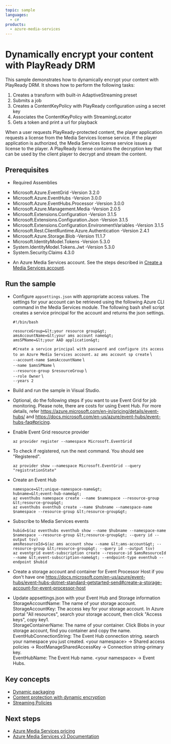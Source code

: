 ```yaml
---
topic: sample
languages:
  - c#
products:
  - azure-media-services
---
```


# Dynamically encrypt your content with PlayReady DRM

This sample demonstrates how to dynamically encrypt your content with PlayReady DRM. It shows how to perform the following tasks:
1. Creates a transform with built-in AdaptiveStreaming preset
1. Submits a job
1. Creates a ContentKeyPolicy with PlayReady configuration using a secret key
1. Associates the ContentKeyPolicy with StreamingLocator
1. Gets a token and print a url for playback

When a user requests PlayReady-protected content, the player application requests a license from the Media Services license service. If the player application is authorized, the Media Services license service issues a license to the player. A PlayReady license contains the decryption key that can be used by the client player to decrypt and stream the content.

## Prerequisites

* Required Assemblies

- Microsoft.Azure.EventGrid -Version 3.2.0
- Microsoft.Azure.EventHubs -Version 3.0.0
- Microsoft.Azure.EventHubs.Processor -Version 3.0.0
- Microsoft.Azure.Management.Media -Version 2.0.5
- Microsoft.Extensions.Configuration -Version 3.1.5
- Microsoft.Extensions.Configuration.Json -Version 3.1.5
- Microsoft.Extensions.Configuration.EnvironmentVariables -Version 3.1.5
- Microsoft.Rest.ClientRuntime.Azure.Authentication -Version 2.4.1
- Microsoft.Azure.Storage.Blob -Version 11.1.7
- Microsoft.IdentityModel.Tokens -Version 5.3.0
- System.IdentityModel.Tokens.Jwt -Version 5.3.0
- System.Security.Claims 4.3.0

* An Azure Media Services account. See the steps described in [Create a Media Services account](https://docs.microsoft.com/azure/media-services/latest/create-account-cli-quickstart).

## Run the sample

* Configure `appsettings.json` with appropriate access values. The settings for your account can be retrieved using the following Azure CLI command in the Media Services module. The following bash shell script creates a service principal for the account and returns the json settings.

    `#!/bin/bash`

    `resourceGroup=&lt;your resource group&gt;`\
    `amsAccountName=&lt;your ams account name&gt;`\
    `amsSPName=&lt;your AAD application&gt;`

    `#Create a service principal with password and configure its access to an Azure Media Services account.`
    `az ams account sp create` \\\
    `--account-name $amsAccountName` \\\
    `--name $amsSPName` \\\
    `--resource-group $resourceGroup` \\\
    `--role Owner` \\\
    `--years 2`

* Build and run the sample in Visual Studio.

* Optional, do the following steps if you want to use Event Grid for job monitoring. Please note, there are costs for using Event Hub. For more details, refer https://azure.microsoft.com/en-in/pricing/details/event-hubs/ and https://docs.microsoft.com/en-us/azure/event-hubs/event-hubs-faq#pricing.

- Enable Event Grid resource provider

  `az provider register --namespace Microsoft.EventGrid`

- To check if registered, run the next command. You should see "Registered".

  `az provider show --namespace Microsoft.EventGrid --query "registrationState"`

- Create an Event Hub

  `namespace=&lt;unique-namespace-name&gt;`\
  `hubname=&lt;event-hub-name&gt;`\
  `az eventhubs namespace create --name $namespace --resource-group &lt;resource-group&gt;`\
  `az eventhubs eventhub create --name $hubname --namespace-name $namespace --resource-group &lt;resource-group&gt;`

- Subscribe to Media Services events

  `hubid=$(az eventhubs eventhub show --name $hubname --namespace-name $namespace --resource-group &lt;resource-group&gt; --query id --output tsv)`\
  `amsResourceId=$(az ams account show --name &lt;ams-account&gt; --resource-group &lt;resource-group&gt; --query id --output tsv)`\
  `az eventgrid event-subscription create --resource-id $amsResourceId --name &lt;event-subscription-name&gt; --endpoint-type eventhub --endpoint $hubid`

- Create a storage account and container for Event Processor Host if you don't have one
  https://docs.microsoft.com/en-us/azure/event-hubs/event-hubs-dotnet-standard-getstarted-send#create-a-storage-account-for-event-processor-host

- Update appsettings.json with your Event Hub and Storage information
  StorageAccountName: The name of your storage account.\
  StorageAccountKey: The access key for your storage account. In Azure portal "All resources", search your storage account, then click "Access keys", copy key1.\
  StorageContainerName: The name of your container. Click Blobs in your storage account, find you container and copy the name.\
  EventHubConnectionString: The Event Hub connection string. search your namespace you just created. &lt;your namespace&gt; -&gt; Shared access policies -&gt; RootManageSharedAccessKey -&gt; Connection string-primary key.\
  EventHubName: The Event Hub name.  &lt;your namespace&gt; -&gt; Event Hubs.

## Key concepts

* [Dynamic packaging](https://docs.microsoft.com/azure/media-services/latest/dynamic-packaging-overview)
* [Content protection with dynamic encryption](https://docs.microsoft.com/azure/media-services/latest/content-protection-overview)
* [Streaming Policies](https://docs.microsoft.com/azure/media-services/latest/streaming-policy-concept)

## Next steps

- [Azure Media Services pricing](https://azure.microsoft.com/pricing/details/media-services/)
- [Azure Media Services v3 Documentation](https://docs.microsoft.com/azure/media-services/latest/)
